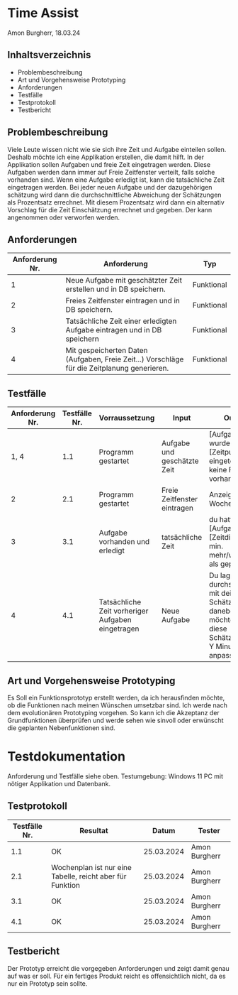 # Time Assist
Amon Burgherr, 18.03.24
## Inhaltsverzeichnis
- Problembeschreibung
- Art und Vorgehensweise Prototyping
- Anforderungen
- Testfälle
- Testprotokoll
- Testbericht

## Problembeschreibung
Viele Leute wissen nicht wie sie sich ihre Zeit und Aufgabe einteilen sollen. Deshalb möchte ich eine Applikation erstellen, die damit hilft. In der Applikation sollen Aufgaben und freie Zeit eingetragen werden. Diese Aufgaben werden dann immer auf Freie Zeitfenster verteilt, falls solche vorhanden sind. Wenn eine Aufgabe erledigt ist, kann die tatsächliche Zeit eingetragen werden. Bei jeder neuen Aufgabe und der dazugehörigen schätzung wird dann die durchschnittliche Abweichung der Schätzungen als Prozentsatz errechnet. Mit diesem Prozentsatz wird dann ein alternativ Vorschlag für die Zeit Einschätzung errechnet und gegeben. Der kann angenommen oder verworfen werden.

## Anforderungen
 Anforderung Nr. | Anforderung | Typ
-------- | -------- | --------
 1 | Neue Aufgabe mit geschätzter Zeit erstellen und in DB speichern.   | Funktional
 2 | Freies Zeitfenster eintragen und in DB speichern.   | Funktional
 3 | Tatsächliche Zeit einer erledigten Aufgabe eintragen und in DB speichern   | Funktional
 4 | Mit gespeicherten Daten (Aufgaben, Freie Zeit...) Vorschläge für die Zeitplanung generieren. | Funktional

## Testfälle
Anforderung Nr. | Testfälle Nr. | Vorraussetzung | Input | Output
-------- | -------- | --------|-------- | --------
1, 4 | 1.1 | Programm gestartet | Aufgabe und geschätzte Zeit | [Aufgabe] wurde am [Zeitpunkt] eingeteilt / keine Freie Zeit vorhanden
2 | 2.1 | Programm gestartet | Freie Zeitfenster eintragen | Anzeige im Wochenplan
3 | 3.1 | Aufgabe vorhanden und erledigt | tatsächliche Zeit | du hattest für [Aufgabe] [Zeitdifferenz] min. mehr/weniger als geplant.
4 | 4.1 | Tatsächliche Zeit vorheriger Aufgaben eingetragen | Neue Aufgabe | Du lagst durchschnittlich mit deiner Schätzung X % daneben, möchtest du diese Schätzung auf Y Minuten anpassen

## Art und Vorgehensweise Prototyping
Es Soll ein Funktionsprototyp erstellt werden, da ich herausfinden möchte, ob die Funktionen nach meinen Wünschen umsetzbar sind.
Ich werde nach dem evolutionären Prototyping vorgehen. So kann ich die Akzeptanz der Grundfunktionen überprüfen und werde sehen wie sinvoll oder erwünscht die geplanten Nebenfunktionen sind.

# Testdokumentation
Anforderung und Testfälle siehe oben.
Testumgebung: Windows 11 PC mit nötiger Applikation und Datenbank.

## Testprotokoll

Testfälle Nr. | Resultat | Datum | Tester 
-------- | -------- | --------|-------- 
1.1 | OK | 25.03.2024 | Amon Burgherr 
2.1 | Wochenplan ist nur eine Tabelle, reicht aber für Funktion | 25.03.2024 | Amon Burgherr 
3.1 | OK | 25.03.2024 | Amon Burgherr 
4.1 | OK | 25.03.2024 | Amon Burgherr

## Testbericht
Der Prototyp erreicht die vorgegeben Anforderungen und zeigt damit genau auf was er soll. Für ein fertiges Produkt reicht es offensichtlich nicht, da es nur ein Prototyp sein sollte.
